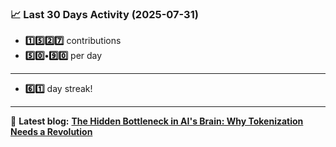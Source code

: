 <!--START_STATS-->
### 📈 Last 30 Days Activity (2025-07-31)  
- **1️⃣5️⃣2️⃣7️⃣** contributions  
- **5️⃣0️⃣•9️⃣0️⃣** per day
---
- **6️⃣1️⃣** day streak!
---
📝 **Latest blog:** [**The Hidden Bottleneck in AI's Brain: Why Tokenization Needs a Revolution**](https://andriak.com/blog/tokenization-revolution)
<!--END_STATS-->
